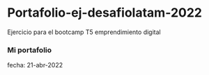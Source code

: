 # Portafolio-ej-desafiolatam-2022
Ejercicio para el bootcamp T5 emprendimiento digital

### Mi portafolio 
fecha: 21-abr-2022

